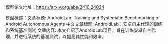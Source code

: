 模型论文地址：https://arxiv.org/abs/2410.24024

模型概述：文章标题: AndroidLab: Training and Systematic Benchmarking of Android Autonomous Agents
中文文章标题: AndroidLab：安卓自主代理的训练和系统基准测试
文章内容: 本文介绍了AndroidLab项目，旨在训练安卓自主代理，并进行系统的基准测试，以提高其性能和效率。
